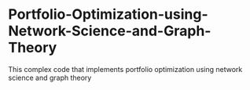 # Portfolio-Optimization-using-Network-Science-and-Graph-Theory
This complex code that implements portfolio optimization using network science and graph theory
